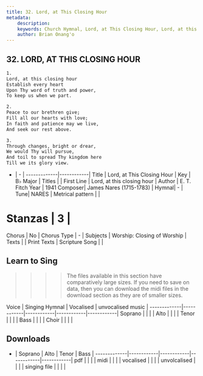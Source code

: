 ```yaml
---
title: 32. Lord, at This Closing Hour
metadata:
    description: 
    keywords: Church Hymnal, Lord, at This Closing Hour, Lord, at this closing hour, 
    author: Brian Onang'o
---
```



## 32. LORD, AT THIS CLOSING HOUR

```txt
1.
Lord, at this closing hour 
Establish every heart 
Upon Thy word of truth and power, 
To keep us when we part. 

2.
Peace to our brethren give; 
Fill all our hearts with love; 
In faith and patience may we live, 
And seek our rest above. 

3.
Through changes, bright or drear, 
We would Thy will pursue, 
And toil to spread Thy kingdom here 
Till we its glory view.

```

- |   -  |
-------------|------------|
Title | Lord, at This Closing Hour |
Key | B♭ Major |
Titles |  |
First Line | Lord, at this closing hour |
Author | E. T. Fitch
Year | 1941
Composer| James Nares (1715-1783) |
Hymnal|  - |
Tune| NARES |
Metrical pattern | |
# Stanzas | 3 |
Chorus | No |
Chorus Type | - |
Subjects | Worship: Closing of Worship |
Texts |  |
Print Texts | 
Scripture Song |  |
  
## Learn to Sing

>>>> The files available in this section have comparatively large sizes. If you need to save on data, then you can download the midi files in the download section as they are of smaller sizes.

Voice |  Singing Hymnal | Vocalised | unvocalised music |
-------------|------------|------------|------------|------------|
Soprano | | | |
Alto | | | |
Tenor | | | |
Bass | | | |
Choir | | | |

## Downloads

- |  Soprano | Alto | Tenor | Bass |
-------------|------------|------------|------------|------------|
pdf | | | |
midi | | | |
vocalised | | | |
unvolcalised | | | |
singing file | | | |
  